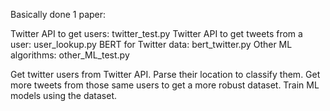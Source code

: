 Basically done 1 paper:

Twitter API to get users: twitter_test.py
Twitter API to get tweets from a user: user_lookup.py
BERT for Twitter data: bert_twitter.py
Other ML algorithms: other_ML_test.py

Get twitter users from Twitter API. Parse their location to classify them.
Get more tweets from those same users to get a more robust dataset.
Train ML models using the dataset.
